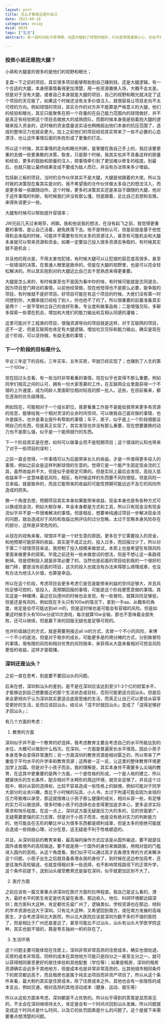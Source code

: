 ```yaml
---
layout: post
title: 怎么才算真正提升自己
date: 2023-09-18
categories: essay
dsid: 0039
tags: ["生活"]
abstract: 有一段时间处于停滞期，也因为碰到了球馆的挫折，行动变得很谨慎小心，也在不断复盘之前的决策，以及寻找新的机会，在这个过程看一些书，交流一些讨论，包括自己的一些体验，记录下来

---
```


### 投资小弟还是抱大腿？

小弟和大腿差的很多的是他们的视野和眼光；

复盘一下之前的项目，其实很多项目能够帮助到自己赚到钱，还是大腿逻辑，有一个合适的大腿，本身把事情看得更加清楚，用一些资源置换入场，大概不会太差。但是对于没有大腿，或者自己本身就是大腿的项目，自己的视野和眼光就决定了这个项目的天花板了，如果这个时候还没有太多价值注入，就很容易让项目走向不太可控的方向。例如球馆的项目，其实合作的对方并不能算是严格意义的大腿，他们的经验和眼光，其实只能聚焦在把一个存量的在自己能力范围内的球馆做好，并不是真正有经验把这个项目去做放大的成熟团队，而那时候本身我是抱着抱大腿的逻辑来投入资金的，这时候的资金盘量说实话也稍微超出他们本身的抗压范围了，造成的整体压力也就会更大。加上之前他们的项目经验其实带来了一些不必要的心态漂浮，也让这件事情后面的失败形成了更重的打击。

所以这个时候，其实事情的走向和眼光判断，是掌握在我自己手上的，我应该要更重的去做一些更勇敢的决策，取舍。只是那个时候，我其实也并不具备这样的胆量和经验，更多的鼓励和胆量的注入，把事情牵引到了更加难以修复的程度。到最后，也就只能让最终结果变成不要成为敌人而已，并没有办法带来多少增益。

包括新三板的项目，当时的合作伙伴其实不是大腿，大腿是他跟着的大佬。所以当时我的决策现在看其实是对的，我不希望我的合作伙伴做太多自己的想法注入，而是更多做一些跟随动作，这个时候，更多的决策其实还是来自于跟随的大腿，他对于这件事情的判断，有时候我们并没有那么懂，但是跟着，总比自己去想和去猜，来得失误更少一些。

大腿有时候可以帮助提升容错率；

JW兄前几天过来喝茶，闲聊。我和他说我的想法，在没有起飞之前，我觉得更重要的事情，是让自己活着，避免跌落下去。他不是特别认可，但是前提是基于他觉得机会来临的时候，可能并不需要有任何太多的资源注入，甚至有可能机会和大腿本身就可以带来资源和资金。如果一定要自己投入很多资源去争取的，有时候其实就不是机会；

并且他的观点是，不用太害怕犯错，有时候大腿可以让犯错的容忍度高很多，甚至一些错误的决策，在普通人眼里是致命的，但是在大腿的视野里，也是可以完全轻松解决的。所以其实抱到对的大腿远比自己去千思熟虑来得更重要。

大腿是怎么来的，有时候甚至也不是因为看中你的啥，有时候可能就是志同道合。因为项目登门拜访的事情，以前他经常做，现在他觉得也不是那么必要，能争取的项目，有时候就不是好项目。好项目可能在有这个项目的时候，大佬们没有第一时间想到你，大概率就已经给了别人，你也抢不了的了。所以很重要的前置准备其实是两个：一是平常树立自己的良好形象，专业度和做事品格；二是增强交际，多聊多探索一些潜在机会，增加和大佬们的能力输出和互相认同感的灌输；

这里可能对于工程类的项目，很强资源导向的项目就是这样，对于互联网的项目，还不一定，但是互联网也肯定有大腿逻辑，增加社交交际和能力输出，确实是现在这个阶段，可以坚持做，有益无害的事情；

### 下一个阶段的目标是什么

毕业三年定下的目标，三年买车，五年买房，早就已经实现了；也赚到了人生的第一个100w；

现在回过头去看，有一些当时非常看重的事情，现在似乎也变得不那么重要。例如同学们相互之间的认可，拥有一份大家羡慕的工作，在互联网企业里面获得一个不错的上升速度，成为同龄人里面职位相对较高的那一批人。这些，在目前看来，都在逐渐的优先级降低。

例如现在，可能相对于一个组长职位，我更看重工作是不是能给我带来更多有资源的信息，能够给我一个相对灵活的业余时间空间，可以做我自己喜欢做的事情，也许是娱乐，也许是事业提升有帮助的事情；车子，房子，似乎是上一个阶段很能证明自己的东西，但是真正实现了，其实发现也并没有那么重要，现在想要置换的动力也不是那么强，似乎是一个能用就行的东西。

下一个阶段其实是在想，如何可以做事业而不是短期项目；这个错误的认知也带来了对于一些项目的误判；

之前一直会觉得，一件事情可以为后面带来长久的收益，才是一件值得更多投入的事情，例如之前会是这样判断球馆的生意的。觉得它是一个能产生固定现金流的工具，虽然收益并不大，但是似乎是稳定可靠的。但是实际上最后会发现，高投入低收益率不一定意味着低风险，相反，有时候这样的东西要不风险很低，但是风险一旦来临，就是致命的，而且它能带来的收益的可能性预期可能远远不及它的风险所造成的损失。

换一个角度去想，短期项目其实本身如果能带来收益，现金本身也是有各种方式可以换成现金流，例如大额存单，年金本身都是方式和工具，所以只有现金没有现金流似乎并不是一件很难解决的事情。但是相反，想要单纯通过项目一步解决现金流的问题，就会造成对于风险和收益比例评估的过分忽略，太过于忽略本身风险存在的部分，这样是非常危险的。

从现在的视角来看，球馆并不是一个好生意的原因，更多在于它需要投入的资金，和他预期可能获得的收益，其实是不成正比的，投入过多，而回报过少了。所以对于第二个球馆项目来说，我控制了投入规模来做尝试，本质上也是希望在有限风险里面来做更多的探索。毕竟之前还有一些未做尝试的想法，但是不想让这一条路径断掉。但是控制投入就是非常必要了的，当然也是前面的项目给到我的一个很好的敲门砖，要是没有前面的项目，这次的投入也就没有办法来得那么顺理成章，也没有办法为他注入价值，也算是幸运。

所以在这个阶段，考虑项目会更多考虑它是否是能带来利益的空间足够大，并且风险足够可控的，低投入，高预期回报的事情，可能是这个阶段更愿意做的事情。其实这是一种赌博，最近在玩德州的时候也会发现，有一些冒险，就算风险足够低，但是还是有风险，例如现在手头只有100w的情况下，拿到一手aa，从概率的角度，肯定是会尽可能达到all in的，但是这时候也是可能会有容错的风险。但是如果这时候手头有100w分成10次游戏，每次就算10w全输，那也不意味着全部失败，还可以继续，但是赢下来的回报无疑也是足够可观的。

也许阶级越迁的方式，就是需要用接近all in的方式，去冒一个不小的风险，来博一个不小的底池，但是对于稳步的成长，可能更多是的用分摊的方式，分别做冒险的事情，用有限的风险和相对优秀的风险赔率，来获得从大盘来看相对可控且风险更低的收益，这样才是稳赚。

### 深圳还是汕头？

之前一直在思考，到底要不要回汕头的问题。

后来在想，深圳和汕头的差别。是不是在深圳应该达到至少1-2个亿的财富水平，才能够达到自己想要接近的那个生活状态或目标，否则可能更适合回汕头。但是后来会更倾向于认为深圳其实更适合底层思维的生活，而真正让自己可以更佳从容享受更好的生活，反而应该回汕头。结论从「混不好就回汕头」变成了「混得足够好才回汕头」；

有几个方面的考虑：

1. 教育的方面

深圳似乎并不是一个教育的好选择，我考虑教育主要会考虑自己的水平所能达到的水位，大概可以做到什么档次。在深圳，一方面是普遍家长水平很高，因此小孩子本身竞争会变得异常激烈；另一方面深圳的教育资源是相对匮乏的，所以带来了严重低于平均水平的升学率和教育资源；这两者一正一反，让这里的整体教育环境更加学上加霜。但是对于小孩子而且，我的理解是，其实本身并不需要多么尖端的教育，在这其中更重要的是两个方面，一个是性格的形成，一个是人格的建立，所以健康快乐的生长条件，配合相对不太畸形的周边环境，就完全足够了。并且这个过程中，相对从容的选择权，比较不容易造成一些性格上的缺憾，例如可能对于同学大部分的业余兴趣，类比于小时候的玩具，小人书，太过于拘谨可能会因为金钱的压力导致难以承受，那这就很难让小孩子那么健康的成长，相对从容一些，有足够的实力可以做选择，很多时候小孩子的选择也会变得更加追求本心，更多追求实际需求和快乐程度。在这一点上，深圳这方面无疑是压力大的多的，见的世面更广，无疑需要更强的实力支撑，但是对于小孩子而言，他是没有绝对实力的判断能力的，他可能会在无形的攀比中认为很多东西都是顺利成章，但是太多的拒绝可能就会造成一些扭曲心理，过分在意，这无疑是不利于性格塑造的。

并且，从深圳目前的教育来看，最高端的操作方式应该是从国外输送，要不就是往国外或者境外的高校输送，要不就是用一个国外的身份来做跳板，用相对低的门槛进入国内的高校。从这个角度看，我们似乎可以通过高才去香港生育的方式来解决这个问题，小孩子出生之后就具备香港永居的身份了，到时候在这边参加高考，还是往海外高校输送，也就变得相对多一些选择，也不影响常规路径下的正常升学，这个条件前提下，送到汕头接受教育还是留在深圳，似乎就更加区别不大了。

2. 医疗方面

之前应该有一篇文章重点讲深圳在医疗方面的拉垮程度。我自己是这么看的，港大，最好水平的医生肯定是优先留在香港，那边收入、地位、科研环境都远超深圳；南方医科大这种，肯定都优先留广州了，逻辑类似，学校资源也在那边，倾斜的学术资源也远大于深圳。只有北大这种，又希望回到南方，或在南方发展的高端医生，才会考虑深圳北大医院，所以北大医院应该是深圳为数不多的不错的医院了，但是相比于广州还是差远了，甚至可能比不过汕头，汕头有汕头大学医学院这种，其实也挺不错的，算是粤东独树一帜的存在了。

3. 生活环境

这个问题主要可能体现在住房上，深圳非常非常高昂的住房成本，确实也很劝退，买房的成本非常高，同样的成本在其他地方可能只是四分之一甚至五分之一，就可以获得相同甚至更好的居住体验和其他配套（学位等）；如果是租房，深圳的租房资源确实会远多于其他地方，但是成本也是非常非常高昂的，比其他城市相同条件下的房贷都远高于，而且租房也是属于纯支出项目而非资产项目了。所以从这个条件来看，最大制约其实是住房成本。除了住房成本之外，其他也会有一些隐性的成本支出，例如交通，相对高昂的其他活动成本（健身、运动、娱乐等）

所以从这些方面来考虑，深圳都是不占优势的。所以似乎得到的答案是显而易见的，不太会在深圳继续待太久，肯定是会有一个时间点回到汕头发展。所以问题就变成这个时间点是什么时间，以及它的处罚因素是什么的问题了。这个是接下来需要重点想清楚的问题。
